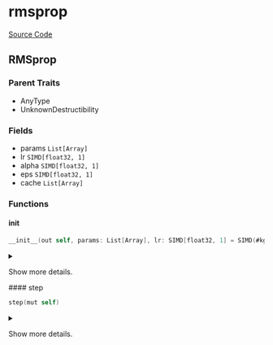 



# rmsprop
  
[Source Code](https://github.com/endia-ai/Endia/tree/main/endia/optim/rmsprop.mojo)  
  

## RMSprop
  
  
  

### Parent Traits
  

- AnyType
- UnknownDestructibility

### Fields
  
  
* params `List[Array]`  
* lr `SIMD[float32, 1]`  
* alpha `SIMD[float32, 1]`  
* eps `SIMD[float32, 1]`  
* cache `List[Array]`  

### Functions

#### __init__


```swift
__init__(out self, params: List[Array], lr: SIMD[float32, 1] = SIMD(#kgen.float_literal<1|100>), alpha: SIMD[float32, 1] = SIMD(#kgen.float_literal<99|100>), eps: SIMD[float32, 1] = SIMD(#kgen.float_literal<1|100000000>))
```  
<details markdown="1" style="border: none; bg-color: none; box-shadow: none;">  
<summary style="border: none; bg-color: none; box-shadow: none;">  
  
Show more details.  
</summary>  
  
#### Args:  

* self `Self`
* params `List[Array]`
* lr `SIMD[float32, 1]` Default: SIMD(#kgen.float_literal<1|100>)
* alpha `SIMD[float32, 1]` Default: SIMD(#kgen.float_literal<99|100>)
* eps `SIMD[float32, 1]` Default: SIMD(#kgen.float_literal<1|100000000>)
  
  
</details>
#### step


```swift
step(mut self)
```  
<details markdown="1" style="border: none; bg-color: none; box-shadow: none;">  
<summary style="border: none; bg-color: none; box-shadow: none;">  
  
Show more details.  
</summary>  
  
#### Args:  

* self `Self`
  
  
</details>